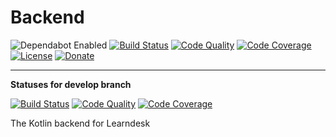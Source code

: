 # Backend

![Dependabot Enabled](https://img.shields.io/badge/dependabot-enabled-brightgreen.svg?style=flat-square&logo=dependabot)
[![Build Status](https://img.shields.io/travis/learndesk/backend/master.svg?style=flat-square&logo=travis)](https://travis-ci.org/learndesk/backend)
[![Code Quality](https://img.shields.io/codacy/grade/dc950813bd044761979096e46db29e3b.svg?style=flat-square&logo=codacy)](https://www.codacy.com/app/Learndesk/mailcheck)
[![Code Coverage](https://img.shields.io/codacy/coverage/dc950813bd044761979096e46db29e3b.svg?style=flat-square&logo=codacy)](https://www.codacy.com/app/Learndesk/mailcheck)
[![License](https://img.shields.io/github/license/learndesk/backend.svg?style=flat-square)](https://github.com/learndesk/backend/blob/master/LICENSE)
[![Donate](https://img.shields.io/badge/donate-Patreon-F96854.svg?style=flat-square)](https://www.patreon.com/Bowser65)
<hr/>
<b>Statuses for develop branch</b>

[![Build Status](https://img.shields.io/travis/learndesk/backend/develop.svg?style=flat-square&logo=travis)](https://travis-ci.org/learndesk/backend)
[![Code Quality](https://img.shields.io/codacy/grade/dc950813bd044761979096e46db29e3b/13266423.svg?style=flat-square&logo=codacy)](https://www.codacy.com/app/Learndesk/mailcheck)
[![Code Coverage](https://img.shields.io/codacy/coverage/dc950813bd044761979096e46db29e3b/13266423.svg?style=flat-square&logo=codacy)](https://www.codacy.com/app/Learndesk/mailcheck)

The Kotlin backend for Learndesk
